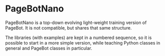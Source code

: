 # PageBotNano
PageBotNano is a top-down evolving light-weight training version of PageBot. It is not compatible, but shares that same structure. 

The libraries (with examples) are kept in a numbered sequence, so it is possible to start in a more simple version, while teaching Python classes in general and PageBot classes in particular.

